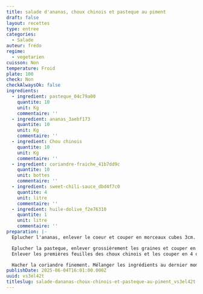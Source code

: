 ```yaml
---
title: salade d'ananas, choux chinois et pasteque au piment
draft: false
layout: recettes
type: entree
categories:
  - Salade
auteur: frédo
regime:
  - vegetarien
cuisson: Non
temperature: Froid
plate: 100
check: Non
checkAlwaysOk: false
ingredients:
  - ingredient: pasteque_04c79a00
    quantite: 10
    unit: Kg
    commentaire: ''
  - ingredient: ananas_3aebf173
    quantite: 10
    unit: Kg
    commentaire: ''
  - ingredient: Chou chinois
    quantite: 10
    unit: Kg
    commentaire: ''
  - ingredient: coriandre-fraiche_41b7dd9c
    quantite: 10
    unit: bottes
    commentaire: ''
  - ingredient: sweet-chili-sauce_dbd4f7c0
    quantite: 4
    unit: litre
    commentaire: ''
  - ingredient: huile-dolive_f2e76310
    quantite: 1
    unit: litre
    commentaire: ''
preparation: |-
  Eplucher l'ananas, enlever le coeur et couper en morceaux cubes 3cm. Réserver

  Eplucher la pasteque, enlever grossièrement les graines et couper en morceaux cubes 3cm.\
  Enlever les premières feuilles des choux chinois et les couper en 4 dans le sens de la longueur. Emincer ensuite en fines lamelles dans le sens de la largeur. Réserver.

  Hacher la coriandre finement. Mélanger les ingrédients au dernier moment en y ajoutant la sauce Sweet chili
publishDate: 2025-06-04T16:01:00.000Z
uuid: vs3el42t
titleslug: salade-dananas-choux-chinois-et-pasteque-au-piment_vs3el42t
---
```

